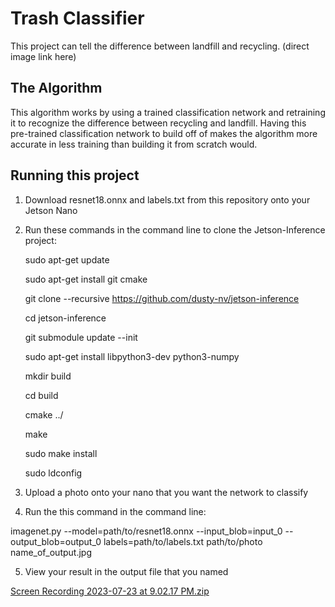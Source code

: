 # Trash Classifier

This project can tell the difference between landfill and recycling.
(direct image link here)

## The Algorithm

This algorithm works by using a trained classification network and retraining it to recognize the difference between recycling and landfill. Having this pre-trained classification network to build off of makes the algorithm more accurate in less training than building it from scratch would.

## Running this project

1. Download resnet18.onnx and labels.txt from this repository onto your Jetson Nano
2. Run these commands in the command line to clone the Jetson-Inference project:

   sudo apt-get update
   
   sudo apt-get install git cmake
   
   git clone --recursive https://github.com/dusty-nv/jetson-inference
   
   cd jetson-inference
   
   git submodule update --init
   
   sudo apt-get install libpython3-dev python3-numpy
   
   mkdir build
   
   cd build
   
   cmake ../
   
   make
   
   sudo make install
   
   sudo ldconfig

4. Upload a photo onto your nano that you want the network to classify
5. Run the this command in the command line:

imagenet.py --model=path/to/resnet18.onnx --input_blob=input_0 --output_blob=output_0 labels=path/to/labels.txt path/to/photo name_of_output.jpg

5. View your result in the output file that you named

[Screen Recording 2023-07-23 at 9.02.17 PM.zip](https://github.com/CharlotteBronstein/TrashClass/files/12142750/Screen.Recording.2023-07-23.at.9.02.17.PM.zip)

